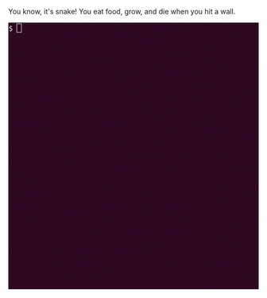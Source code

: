 You know, it's snake! You eat food, grow, and die when you hit a wall.

![Code sample in action](https://github.com/varabyte/media/raw/main/konsole/screencasts/konsole-snake.gif)